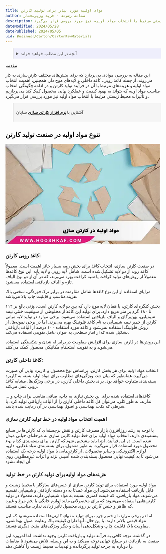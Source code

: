 ```yaml
---
title: مواد اولیه مورد نیاز برای تولید کارتن
author: سمانه رشوند - فربد وزیرمختار
description: این مقاله به مواد اولیه مورد نیاز برای تولید کارتن می‌پردازد. انتخاب مناسب مواد اولیه می‌تواند به بهبود کیفیت و عملکرد نهایی محصول کمک کند. همچنین، تأثیرات محیط زیستی مرتبط با انتخاب مواد اولیه نیز مورد بررسی قرار می‌گیرد.
dateModified: 2024/05/28
datePublished: 2024/05/05
uid: Business/Carton/CartonRawMaterials
---
```



<blockquote style="background-color:#eeeefc; padding:0.5rem">
<details>
  <summary>آنچه در این مطلب خواهید خواند</summary>
  <ul>
     <li>تنوع مواد اولیه در صنعت تولید کارتن</li>
     <li>کاغذ رویی کارتن</li>
     <li>کاغذ داخلی کارتن</li>
    <li>اهمیت انتخاب مواد اولیه در خط تولید کارتن سازی</li>
    <li>هزینه‌های مواد اولیه برای تولید کارتن در خط تولید</li>
    <li>جمع بندی</li>
  </ul>
</details>
</blockquote> 

**مقدمه**

این مقاله به بررسی موادی می‌پردازد که برای بخش‌های مختلف کارتن‌سازی به کار می‌روند، از جمله کاغذ رویی، کاغذ داخلی و لایه‌های موج دار. همچنین، اهمیت انتخاب مواد اولیه و هزینه‌های مرتبط با آن در فرآیند تولید کارتن و در ادامه چگونگی انتخاب مناسب مواد اولیه که بتواند به بهبود کیفیت و عملکرد نهایی محصول کمک کند می‌پردازیم و تأثیرات محیط زیستی مرتبط با انتخاب مواد اولیه نیز مورد بررسی قرار می‌گیرد.

<blockquote style="background-color:#f5f5f5; padding:0.5rem">
<p><strong>آشنایی با <a href="https://www.hooshkar.com/Software/PrintingAndPackaging/Package/Carton" target="_blank">نرم افزار کارتن سازی</a> سایان</p></strong></blockquote>


## تنوع مواد اولیه در صنعت تولید کارتن

![مواد اولیه کارتن سازی](./Images/RawMaterialsInCartonMaking.webp)

### کاغذ رویی کارتن:

در صنعت کارتن سازی، انتخاب کاغذ برای بخش رویه بسیار حائز اهمیت است. معمولاً کاغذ رویه از دو لایه تشکیل شده است، شامل لایه رویی و لایه پایه. این نوع کاغذها معمولاً از روش‌های تولید کرافت یا شبه کرافت بهره می‌برند، که در آن از دو نوع الیاف تازه و الیاف بازیافتی استفاده می‌شود.

مزایای استفاده از این نوع کاغذها شامل مقاومت در برابر ترک‌خوردگی، سختی بالا، هزینه مناسب و قابلیت چاپ بالا می‌باشد.

بخش کنگره‌ای کارتن، یا همان لایه موج دار، که بین دو لایه کارتن است، وزنی بالغ بر ۱۱۲ تا ۱۸۰ گرم بر متر مربع دارد. برای تولید این کاغذ از مخلوطی از سولفیت خنثی نیمه شیمیایی، پهن‌برگان و الیاف بازیافتی استفاده می‌شود.
برخی موارد در تولید لایه میانی کارتن از خمیر نیمه شیمیایی به نام کاغذ فلوتینگ بهره می‌برند. اما در برخی نمونه‌ها، از روش فلوتینگ استفاده نمی‌شود و کاغذ مورد استفاده ۱۰۰ درصد از الیاف بازیافتی تشکیل شده که از اهار سطحی به عنوان عامل تقویتی استفاده می‌کند.

این روش‌ها در کارتن سازی برای افزایش مقاومت در برابر له شدن و شکستگی استفاده می‌شوند و به تقویت استحکام مکانیکی محصول کمک می‌کنند.

### کاغذ داخلی کارتن:
انتخاب مواد اولیه برای هر بخش کارتن، براساس نوع محصول و کاربرد نهایی آن صورت می‌گیرد. همانطور که بیان شد، ویژگی‌های مطلوب برای مواد اولیه بسته به کاربرد بسته‌بندی متفاوت خواهد بود. برای بخش داخلی کارتن، در برخی ویژگی‌ها، مشابه کاغذ رویی عمل می‌کند. 

کاغذهای استفاده شده برای این بخش نیازی به چاپ، صافی مناسب برای چاپ و ... ندارند. به طور کلی، می‌توان کل کاغذ داخلی کارتن را از الیاف بازیافتی تولید کرد، با شرطی که نکات بهداشتی و اصول بهداشتی در آن رعایت شده باشد.

### اهمیت انتخاب مواد اولیه در خط تولید کارتن سازی

با توجه به رشد روزافزون بازار مصرف کارتن و نقش برجسته‌ای که کارتن‌ها در صنایع بسته‌بندی دارند، انتخاب مواد اولیه برای خط تولید کارتن سازی به مرحله‌ای حیاتی مبدل شده است. در این فرآیند، ابتدا باید مشخص شود که کارتن برای بسته‌بندی کدام نوع محصول مورد استفاده قرار می‌گیرد. به طور معمول، برای بسته‌بندی مواد غذایی، دارو، لوازم الکترونیکی و سایر محصولات، از کارتن‌هایی با مواد اولیه درجه یک استفاده می‌شود تا به کیفیت نهایی محصول بسته‌بندی شده آسیبی نزند و اثرات غیرمطلوبی روی آن ایجاد نشود.

### هزینه‌های مواد اولیه برای تولید کارتن در خط تولید

مواد اولیه مورد استفاده برای تولید کارتن سازی از جنس‌های سازگار با محیط زیست و قابل بازیافت استفاده می‌شود. این مواد عمدتا به دو دسته بازیافتی و شیمیایی تقسیم می‌شوند. مواد بازیافتی، که قیمت کمتری نسبت به مواد شیمیایی دارند، معمولا در تولید کارتن‌هایی استفاده می‌شوند که برای محصولاتی مانند لوازم خانگی یا تخم مرغ و غیره که ظاهر و جنس کارتن بر روی محصول تأثیر زیادی ندارد، مناسب هستند. 

اما در برخی موارد، از خمیر چوب برای تولید مقوای کارتن‌ها استفاده می‌شود که این مواد قیمتی بالاتر دارند. با این حال، آنها دارای کیفیت بالا، رعایت اصول بهداشتی، مقاومت بالا، قابلیت چاپ و شکل‌دهی آسان و دیگر ویژگی‌های مثبت دیگری هستند. 

در گذشته، توجه کافی به فرآیند تولید و بازیافت کارتن وجود نداشت، اما امروزه این صنعت به بازیافت در سطح جهانی توجه می‌کند و به این وسیله، تلاش می‌شود تا ضایعات را دوباره به چرخه تولید برگردانده و تهدیدات محیط زیست را کاهش دهد.